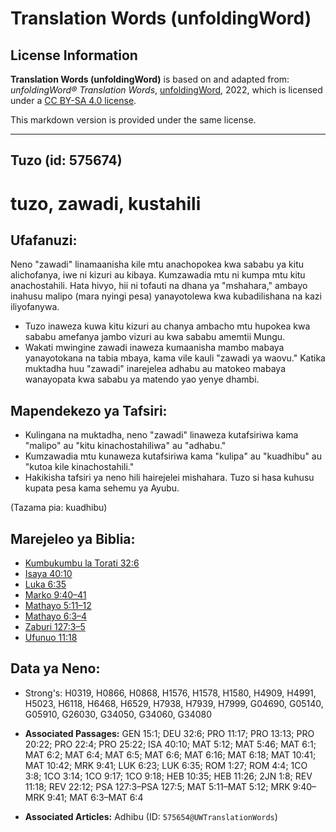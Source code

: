 # Translation Words (unfoldingWord)

## License Information

**Translation Words (unfoldingWord)** is based on and adapted from: _unfoldingWord® Translation Words_, [unfoldingWord](https://unfoldingword.org/utw), 2022, which is licensed under a [CC BY-SA 4.0 license](https://creativecommons.org/licenses/by-sa/4.0/legalcode.en).

This markdown version is provided under the same license.



--------------------------------

## Tuzo (id: 575674)

tuzo, zawadi, kustahili
=======================

Ufafanuzi:
----------

Neno "zawadi" linamaanisha kile mtu anachopokea kwa sababu ya kitu alichofanya, iwe ni kizuri au kibaya. Kumzawadia mtu ni kumpa mtu kitu anachostahili. Hata hivyo, hii ni tofauti na dhana ya "mshahara," ambayo inahusu malipo (mara nyingi pesa) yanayotolewa kwa kubadilishana na kazi iliyofanywa.

* Tuzo inaweza kuwa kitu kizuri au chanya ambacho mtu hupokea kwa sababu amefanya jambo vizuri au kwa sababu amemtii Mungu.
* Wakati mwingine zawadi inaweza kumaanisha mambo mabaya yanayotokana na tabia mbaya, kama vile kauli "zawadi ya waovu." Katika muktadha huu "zawadi" inarejelea adhabu au matokeo mabaya wanayopata kwa sababu ya matendo yao yenye dhambi.

Mapendekezo ya Tafsiri:
-----------------------

* Kulingana na muktadha, neno "zawadi" linaweza kutafsiriwa kama "malipo" au "kitu kinachostahiliwa" au "adhabu."
* Kumzawadia mtu kunaweza kutafsiriwa kama "kulipa" au "kuadhibu" au "kutoa kile kinachostahili."
* Hakikisha tafsiri ya neno hili hairejelei mishahara. Tuzo si hasa kuhusu kupata pesa kama sehemu ya Ayubu.

(Tazama pia: kuadhibu)

Marejeleo ya Biblia:
--------------------

* [Kumbukumbu la Torati 32:6](https://ref.ly/Deut32:6)
* [Isaya 40:10](https://ref.ly/Isa40:10)
* [Luka 6:35](https://ref.ly/Luke6:35)
* [Marko 9:40–41](https://ref.ly/Mark9:40-Mark9:41)
* [Mathayo 5:11–12](https://ref.ly/Matt5:11-Matt5:12)
* [Mathayo 6:3–4](https://ref.ly/Matt6:3-Matt6:4)
* [Zaburi 127:3–5](https://ref.ly/Ps127:3-Ps127:5)
* [Ufunuo 11:18](https://ref.ly/Rev11:18)

Data ya Neno:
-------------

* Strong's: H0319, H0866, H0868, H1576, H1578, H1580, H4909, H4991, H5023, H6118, H6468, H6529, H7938, H7939, H7999, G04690, G05140, G05910, G26030, G34050, G34060, G34080

* **Associated Passages:** GEN 15:1; DEU 32:6; PRO 11:17; PRO 13:13; PRO 20:22; PRO 22:4; PRO 25:22; ISA 40:10; MAT 5:12; MAT 5:46; MAT 6:1; MAT 6:2; MAT 6:4; MAT 6:5; MAT 6:6; MAT 6:16; MAT 6:18; MAT 10:41; MAT 10:42; MRK 9:41; LUK 6:23; LUK 6:35; ROM 1:27; ROM 4:4; 1CO 3:8; 1CO 3:14; 1CO 9:17; 1CO 9:18; HEB 10:35; HEB 11:26; 2JN 1:8; REV 11:18; REV 22:12; PSA 127:3–PSA 127:5; MAT 5:11–MAT 5:12; MRK 9:40–MRK 9:41; MAT 6:3–MAT 6:4
* **Associated Articles:** Adhibu (ID: `575654@UWTranslationWords`)

